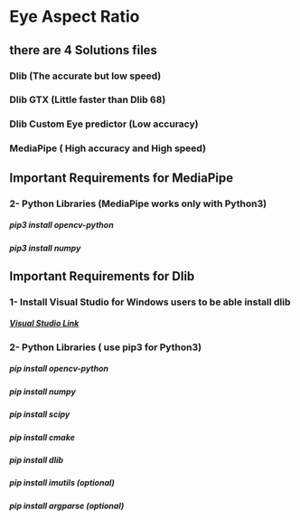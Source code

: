 # Eye Aspect Ratio
## there are 4 Solutions files 
### Dlib (The accurate but low speed)
### Dlib GTX (Little faster than Dlib 68)
### Dlib Custom Eye predictor (Low accuracy)
### MediaPipe ( High accuracy and High speed)

##  Important Requirements for MediaPipe 
### 2- Python Libraries (MediaPipe works only with Python3)
##### pip3 install opencv-python
##### pip3 install numpy

## Important Requirements for Dlib
### 1- Install Visual Studio for Windows users to be able install dlib
##### [Visual Studio Link](https://visualstudio.microsoft.com/thank-you-downloading-visual-studio/?sku=Community&channel=Release&version=VS2022&source=VSLandingPage&cid=2030&passive=false)
### 2- Python Libraries ( use pip3 for Python3)
##### pip install opencv-python
##### pip install numpy
##### pip install scipy
##### pip install cmake
##### pip install dlib
##### pip install imutils (optional)
##### pip install argparse (optional)